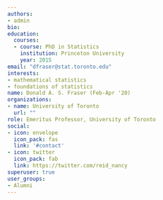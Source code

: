```yaml
---
authors:
- admin
bio: 
education:
  courses:
  - course: PhD in Statistics
    institution: Princeton University
    year: 2015
email: "dfraser@stat.toronto.edu"
interests:
- mathematical statistics
- foundations of statistics
name: Donald A. S. Fraser (Feb-Apr '20)
organizations:
- name: University of Toronto
  url: ""
role: Emeritus Professor, University of Toronto
social:
- icon: envelope
  icon_pack: fas
  link: '#contact'
- icon: twitter
  icon_pack: fab
  link: https://twitter.com/reid_nancy
superuser: true
user_groups:
- Alumni
---
```


